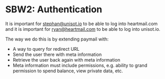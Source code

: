 SBW2: Authentication
====================

It is important for stephan@unisot.io to be able to log into heartmail.com and
it is important for ryan@heartmail.com to be able to log into unisot.io.

The way we do this is by extending paymail with:
- A way to query for redirect URL
- Send the user there with meta information
- Retrieve the user back again with meta information
- Meta information must include permissions, e.g. ability to grand permission to spend balance, view private data, etc.